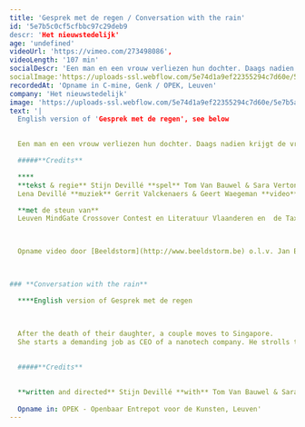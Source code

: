 ```yaml
---
title: 'Gesprek met de regen / Conversation with the rain'
id: '5e7b5c0cf5cfbbc97c29deb9
descr: 'Het nieuwstedelijk'
age: 'undefined'
videoUrl: 'https://vimeo.com/273498086',
videoLength: '107 min'
socialDescr: 'Een man en een vrouw verliezen hun dochter. Daags nadien krijgt de vrouw een aanbieding om in Singapore aan de slag te gaan als onderzoekster in de nanotechnologie. Ze besluiten voor het leven te kiezen. Ze laten alles achter en verhuizen naar Azië. Tijdens wandelingen door de moessonregens meent de man zijn dochter op te merken. Met haar te kunnen spreken. Hij ziet haar woorden in de regendruppels. Het geeft hem kracht. Hij neemt zijn vrouw mee uit het labo de moesson in.Na bejubelde politieke stukken zoals Hitler is Dood, de trilogie Hebzucht, Angst, Hoop en recent Groupe Diane gaat Stijn Devillé voor de eerste keer een erg persoonlijk verhaal te lijf. Gebaseerd op de emoties en gedachten na een bijna-dood ervaring met zijn kind.‍'
socialImage:'https://uploads-ssl.webflow.com/5e74d1a9ef22355294c7d60e/5e7b5a31fdd5f6d659e494f4_stijn-deville-gesprek-met-de-regen.jpg'
recordedAt: 'Opname in C-mine, Genk / OPEK, Leuven'
company: 'Het nieuwstedelijk'
image: 'https://uploads-ssl.webflow.com/5e74d1a9ef22355294c7d60e/5e7b5a31fdd5f6d659e494f4_stijn-deville-gesprek-met-de-regen.jpg'
text: '|
  English version of 'Gesprek met de regen', see below
  

  Een man en een vrouw verliezen hun dochter. Daags nadien krijgt de vrouw een aanbieding om in Singapore aan de slag te gaan als onderzoekster in de nanotechnologie. Ze besluiten voor het leven te kiezen. Ze laten alles achter en verhuizen naar Azië. Tijdens wandelingen door de moessonregens meent de man zijn dochter op te merken. Met haar te kunnen spreken. Hij ziet haar woorden in de regendruppels. Het geeft hem kracht. Hij neemt zijn vrouw mee uit het labo de moesson in.Na bejubelde politieke stukken zoals _Hitler is Dood_, de trilogie _Hebzucht_, _Angst_, _Hoop_ en recent _Groupe Diane_ gaat Stijn Devillé voor de eerste keer een erg persoonlijk verhaal te lijf. Gebaseerd op de emoties en gedachten na een bijna-dood ervaring met zijn kind.**‍**

  #####**Credits**

  **‍**
  **tekst & regie** Stijn Devillé **spel** Tom Van Bauwel & Sara Vertongen **stem**
  Lena Devillé **muziek** Gerrit Valckenaers & Geert Waegeman **video** Walter Verdin **lichtontwerp** Mark Van Denesse **dramaturgie** Els Theunis **technische coördinatie** Kishan Singh **ontwikkeling regenprinter** Arne Broeders, Wouter Driessens &prof. Luc Geurts **techniek** Viktor Thys, Thomas Verachtert, Peter Lauwers, Tom Buys,  Bregt Janssen **productie** Ellen Haesevoets, Thomas verachtert **geluid** Stefan De Reese & Tom Buys **kostuum** Veerle Hasselman **decorbouw** Benoit Aigret, Andreas Ketels – kunstenvliegmerk **productie** Het nieuwstedelijk **coproductieC-mine in samenwerking mete-Media Research Lab KU Leuven**

  **met de steun van**
  Leuven MindGate Crossover Contest en Literatuur Vlaanderen en  de Tax Shelter maatregel van de Belgische federale overheid en Gallop Tax Shelter

  ‍

  Opname video door [Beeldstorm](http://www.beeldstorm.be) o.l.v. Jan Bosteels 

  ‍

### **Conversation with the rain**

  **‍**English version of Gesprek met de regen

  ‍
  
  After the death of their daughter, a couple moves to Singapore.
  She starts a demanding job as CEO of a nanotech company. He strolls through the monsoons and seems to see his daughter’s words in the rain.A conversation ensues. A purifying story about love and loss. A story based on the personal experience of our award-winning playwright Stijn Devillé, told by two musicians, two actors and a rain printing device.
  ‍

  #####**Credits**

  
  **written and directed** Stijn Devillé **with** Tom Van Bauwel & Sara Vertongen **child’s voice** Marion De Schepper **music** Gerrit Valckenaers & Geert Waegeman **video** Walter Verdin **light design** Mark Van Denesse light design **dramaturgy** Els Theunis **technical coordination** Kishan Singh **development rain printer** Arne Broeders & Wouter Driessens, prof. Luc Geurts  **technicians** Viktor Thys, Thomas Verachtert, Peter Lauwers, Tom Buys, Bregt Janssen **production** Ellen Haesevoets, Greet Van Poeck, Thomas Verachtert  **sound design** Stefan De Reese & Tom Buys **costume design** Veerle Hasselman **stage design** Benoit Aigret, Andreas Ketels **a production of**Het nieuwstedelijk **coproduction** C-mine cultuurcentrum **in collaboration with** e-Media Research Lab KU Leuven **with the support of** Leuven MindGate Crossover Contest and the Flemish Government and the support of Flanders Literature **with the support of** the Tax Shelter incentive of the Belgian Government and Gallop Tax Shelter
  
  Opname in: OPEK - Openbaar Entrepot voor de Kunsten, Leuven'
---
```

